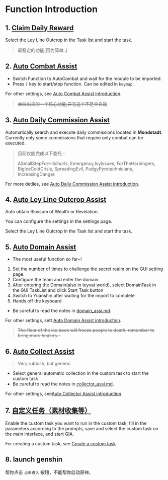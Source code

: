 # Function Introduction

## 1. [Claim Daily Reward](./claim_reward.md)

Select the Ley Line Outcrop in the Task list and start the task.

> 最稳定的功能(因为简单..)

## 2. [Auto Combat Assist](./combat_assi.md)

- Switch Function to AutoCombat and wait for the module to be imported.
- Press `[` key to start/stop function. Can be edited in `keymap`.

For other settings, see [Auto Combat Assist introduction](./combat_assi.md).

> ~~单拉出来的一个核心功能,只有这个不是全自动~~

## 3. [Auto Daily Commission Assist](./commission_assi.md)

Automatically search and execute daily commissions located in **Mondstadt**. Currently only some commissions that require only combat can be executed.

> 目前仅能完成以下委托：
>
> ASmallStepForHilichurls, Emergency,IcyIssues, ForTheHarbingers, BigIceColdCrisis, SpreadingEvil, PudgyPyrotechnicians, IncreasingDanger.

For more detiles, see [Auto Daily Commission Assist introduction](./commission_assi.md).

## 4. [Auto Ley Line Outcrop Assist](./ley_line_ourcrop.md)

Auto obtain Blossom of Wealth or Revelation.

You can configure the settings in the settings page.

Select the Ley Line Outcrop in the Task list and start the task.

## 5. [Auto Domain Assist](./domain_assi.md)

- The most useful function so far~!

1. Set the number of times to challenge the secret realm on the GUI setting page.
2. Configure the team and enter the domain.
3. After entering the Domain(also in teyvat world), select DomainTask in the GUI TaskList and click Start Task button
4. Switch to Yuanshin after waiting for the import to complete
5. Hands off the keyboard

- Be careful to read the notes in [domain_assi.md](./domain_assi.md).

For other settings, sett [Auto Domain Assist introduction](./domain_assi.md).

> ~~The floor of the ice book will freeze people to death, remember to bring more healers...~~

## 6. [Auto Collect Assist](./collector_assi.md)

> Very rubbish, but generic

- Select general automatic collection in the custom task to start the custom task
- Be careful to read the notes in [collector_assi.md](./collector_assi.md).

For other settings, see[Auto Collector Assist introduction](./collector_assi.md).

## 7. [自定义任务（素材收集等）](mission.md)

Enable the custom task you want to run in the custom task, fill in the parameters according to the prompts, save and select the custom task on the main interface, and start GIA.

For creating a custom task, see [Create a custom task](dev/mission.md)

## 8. launch genshin

帮你点击 `点击进入` 按钮，不能帮你启动原神。
